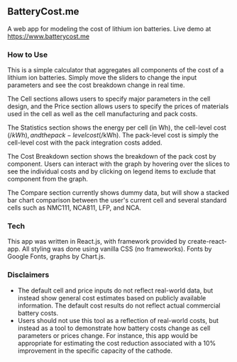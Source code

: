 ## BatteryCost.me
A web app for modeling the cost of lithium ion batteries.
Live demo at https://www.batterycost.me

### How to Use
This is a simple calculator that aggregates all components of the cost of a lithium ion batteries. Simply move the sliders to change the input parameters and see the cost breakdown change in real time. 

The Cell sections allows users to specify major parameters in the cell design, and the Price section allows users to specify the prices of materials used in the cell as well as the cell manufacturing and pack costs.

The Statistics section shows the energy per cell (in Wh), the cell-level cost ($/kWh), and the pack-level cost ($/kWh). The pack-level cost is simply the cell-level cost with the pack integration costs added. 

The Cost Breakdown section shows the breakdown of the pack cost by component. Users can interact with the graph by hovering over the slices to see the individual costs and by clicking on legend items to exclude that component from the graph.

The Compare section currently shows dummy data, but will show a stacked bar chart comparison between the user's current cell and several standard cells such as NMC111, NCA811, LFP, and NCA.

### Tech
This app was written in React.js, with framework provided by create-react-app. All styling was done using vanilla CSS (no frameworks). Fonts  by Google Fonts, graphs by Chart.js.

### Disclaimers
- The default cell and price inputs do not reflect real-world data, but instead show general cost estimates based on publicly available information. The default cost results do not reflect actual commercial battery costs.
- Users should not use this tool as a reflection of real-world costs, but instead as a tool to demonstrate how battery costs change as cell parameters or prices change. For instance, this app would be appropriate for estimating the cost reduction associated with a 10% improvement in the specific capacity of the cathode.
